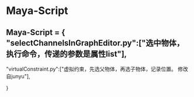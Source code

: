 # Maya-Script
Maya-Script = {
"selectChannelsInGraphEditor.py":["选中物体，执行命令，传递的参数是属性list"],
----
"virtualConstraint.py":["虚拟约束，先选父物体，再选子物体，记录位置。
  修改自junyu"],

}

